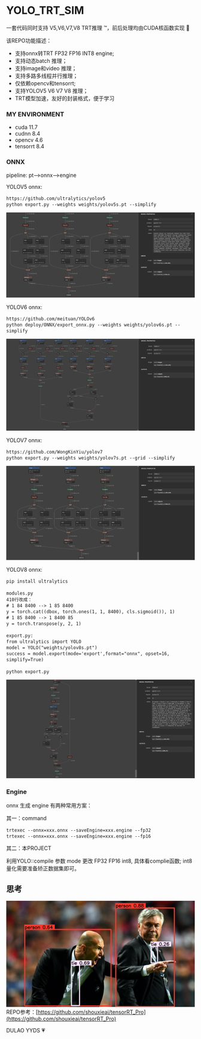 # YOLO_TRT_SIM

 一套代码同时支持 V5,V6,V7,V8 TRT推理 ™️，前后处理均由CUDA核函数实现 :rocket:

 该REPO功能描述：
 - 支持onnx转TRT FP32 FP16 INT8 engine;
 - 支持动态batch 推理；
 - 支持image和video 推理；
 - 支持多路多线程并行推理；
 - 仅依赖opencv和tensorrt;
 - 支持YOLOV5 V6 V7 V8 推理；
 - TRT模型加速，友好的封装格式，便于学习

### MY ENVIRONMENT

- cuda 11.7
- cudnn 8.4
- opencv 4.6
- tensorrt 8.4

### ONNX
pipeline: pt-->onnx-->engine

YOLOV5 onnx:

```
https://github.com/ultralytics/yolov5
python export.py --weights weights/yolov5s.pt --simplify
```
![](./workspace/yolov5s_onnx_cut.png)

YOLOV6 onnx:
```
https://github.com/meituan/YOLOv6
python deploy/ONNX/export_onnx.py --weights weights/yolov6s.pt --simplify
```
![](./workspace/yolov6s_onnx_cut.png)

YOLOV7 onnx:
```
https://github.com/WongKinYiu/yolov7
python export.py --weights weights/yolov7s.pt --grid --simplify 
```
![](./workspace/yolov7s_onnx_cut.png)

YOLOV8 onnx:
```
pip install ultralytics

modules.py
410行改成：
# 1 84 8400 --> 1 85 8400
y = torch.cat((dbox, torch.ones(1, 1, 8400), cls.sigmoid()), 1)
# 1 85 8400 --> 1 8400 85
y = torch.transpose(y, 2, 1)

export.py:
from ultralytics import YOLO
model = YOLO("weights/yolov8s.pt") 
success = model.export(mode='export',format="onnx", opset=16, simplify=True) 

python export.py
```
![](./workspace/yolov8s_onnx_cut.png)

### Engine
onnx 生成 engine 有两种常用方案：

其一：command
```
trtexec --onnx=xxx.onnx --saveEngine=xxx.engine --fp32
trtexec --onnx=xxx.onnx --saveEngine=xxx.engine --fp16
```
其二：本PROJECT

利用YOLO::compile 参数 mode 更改 FP32 FP16 int8, 具体看complie函数; int8 量化需要准备矫正数据集即可。

## 思考




![](./workspace/result/zidane.jpg)
REPO参考：[https://github.com/shouxieai/tensorRT_Pro](https://github.com/shouxieai/tensorRT_Pro)

DULAO YYDS :heartpulse: 